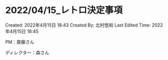 # 2022/04/15_レトロ決定事項

Created: 2022年4月15日 18:43
Created By: 北村悠和
Last Edited Time: 2022年4月15日 18:45

PM：齋藤さん

ディレクター：森さん